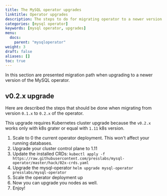 ```yaml
---
title: The MySQL operator upgrades
linktitle: Operator upgrades
description: The steps to do for migrating operator to a newer version of the MySQL operator
categories: [mysql operator]
keywords: [mysql operator, upgrades]
menu:
  docs:
    parent: "mysqloperator"
weight: 3
draft: false
aliases: []
toc: true
---
```


In this section are presented migration path when upgrading to a newer version of the MySQL
operator.

## v0.2.x upgrade

Here are described the steps that should be done when migrating from version `0.1.x` to `0.2.x` of
the operator. 

This upgrade requires Kubernetes cluster upgrade because the `v0.2.x` works only with k8s grater or
equal with `1.11` k8s version.

1. Scale to 0 the current operator deployment. This won't affect your running databases.
2. Upgrade your cluster control plane to 1.11
3. Update the installed CRDs: `kubectl apply -f
   https://raw.githubusercontent.com/presslabs/mysql-operator/master/hack/02x-crds.yaml`
4. Upgrade the mysql-operator `helm upgrade mysql-operator presslabs/mysql-operator`
5. Scale the operator deployment up
6. Now you can upgrade you nodes as well.
7. Enjoy!

